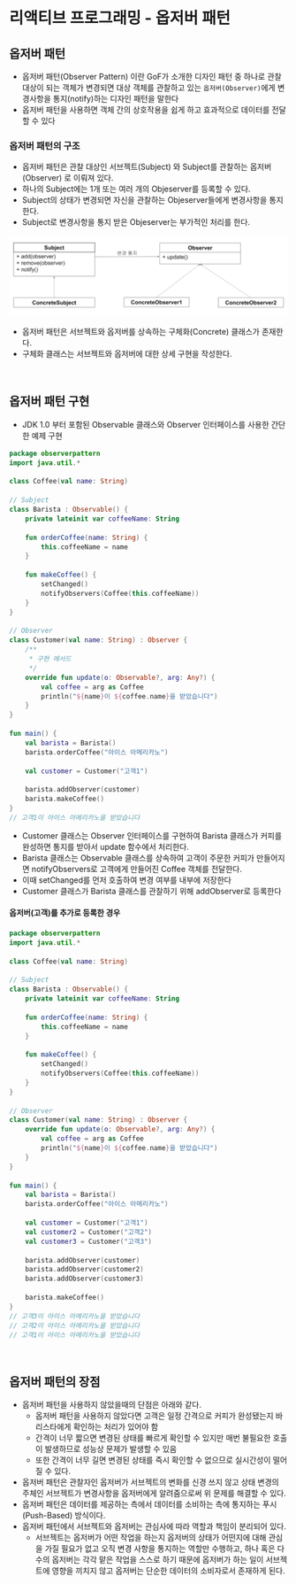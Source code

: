 # 리액티브 프로그래밍 - 옵저버 패턴

## 옵저버 패턴

- 옵저버 패턴(Observer Pattern) 이란 GoF가 소개한 디자인 패턴 중 하나로 관찰 대상이 되는 객체가 변경되면 대상 객체를 관찰하고 있는 `옵저버(Observer)`에게 변경사항을 통지(notify)하는 디자인 패턴을 말한다
- 옵저버 패턴을 사용하면 객체 간의 상호작용을 쉽게 하고 효과적으로 데이터를 전달할 수 있다

### 옵저버 패턴의 구조

- 옵저버 패턴은 관찰 대상인 서브젝트(Subject) 와 Subject를 관찰하는 옵저버(Observer) 로 이뤄져 있다.
- 하나의 Subject에는 1개 또는 여러 개의 Objeserver를 등록할 수 있다.
- Subject의 상태가 변경되면 자신을 관찰하는 Objeserver들에게 변경사항을 통지한다.
- Subject로 변경사항을 통지 받은 Objeserver는 부가적인 처리를 한다.

![webflux_001_observer.png](../_image/webflux_001_1.png)

- 옵저버 패턴은 서브젝트와 옵저버를 상속하는 구체화(Concrete) 클래스가 존재한다.
- 구체화 클래스는 서브젝트와 옵저버에 대한 상세 구현을 작성한다.

<br/>

## 옵저버 패턴 구현

- JDK 1.0 부터 포함된 Observable 클래스와 Observer 인터페이스를 사용한 간단한 예제 구현

```kotlin
package observerpattern
import java.util.*

class Coffee(val name: String)

// Subject
class Barista : Observable() {
    private lateinit var coffeeName: String
    
    fun orderCoffee(name: String) {
        this.coffeeName = name
    }
    
    fun makeCoffee() {
        setChanged()
        notifyObservers(Coffee(this.coffeeName))
    }
}

// Observer
class Customer(val name: String) : Observer {
    /**
     * 구현 메서드
     */
    override fun update(o: Observable?, arg: Any?) {
        val coffee = arg as Coffee
        println("${name}이 ${coffee.name}을 받았습니다")
    }
}

fun main() {
    val barista = Barista()
    barista.orderCoffee("아이스 아메리카노")
    
    val customer = Customer("고객1")
    
    barista.addObserver(customer)
    barista.makeCoffee()
}
// 고객1이 아이스 아메리카노을 받았습니다
```

- Customer 클래스는 Observer 인터페이스를 구현하여 Barista 클래스가 커피를 완성하면 통지를 받아서 update 함수에서 처리한다.
- Barista 클래스는 Observable 클래스를 상속하여 고객이 주문한 커피가 만들어지면 notifyObservers로 고객에게 만들어진 Coffee 객체를 전달한다. 
- 이때 setChanged를 먼저 호출하여 변경 여부를 내부에 저장한다
- Customer 클래스가 Barista 클래스를 관찰하기 위해 addObserver로 등록한다

#### 옵저버(고객)를 추가로 등록한 경우
```kotlin
package observerpattern
import java.util.*

class Coffee(val name: String)

// Subject
class Barista : Observable() {
    private lateinit var coffeeName: String
    
    fun orderCoffee(name: String) {
        this.coffeeName = name
    }
    
    fun makeCoffee() {
        setChanged()
        notifyObservers(Coffee(this.coffeeName))
    }
}

// Observer
class Customer(val name: String) : Observer {
    override fun update(o: Observable?, arg: Any?) {
        val coffee = arg as Coffee
        println("${name}이 ${coffee.name}을 받았습니다")
    }
}

fun main() {
    val barista = Barista()
    barista.orderCoffee("아이스 아메리카노")
    
    val customer = Customer("고객1")
    val customer2 = Customer("고객2")
    val customer3 = Customer("고객3")
    
    barista.addObserver(customer)
    barista.addObserver(customer2)
    barista.addObserver(customer3)
    
    barista.makeCoffee()
}
// 고객3이 아이스 아메리카노을 받았습니다
// 고객2이 아이스 아메리카노을 받았습니다
// 고객1이 아이스 아메리카노을 받았습니다
```

<br/>

## 옵저버 패턴의 장점

- 옵저버 패턴을 사용하지 않았을때의 단점은 아래와 같다.
  - 옵저버 패턴을 사용하지 않았다면 고객은 일정 간격으로 커피가 완성됐는지 바리스타에게 확인하는 처리가 있어야 함
  - 간격이 너무 짧으면 변경된 상태를 빠르게 확인할 수 있지만 매번 불필요한 호출이 발생하므로 성능상 문제가 발생할 수 있음
  - 또한 간격이 너무 길면 변경된 상태를 즉시 확인할 수 없으므로 실시간성이 떨어질 수 있다.
- 옵저버 패턴은 관찰자인 옵저버가 서브젝트의 변화를 신경 쓰지 않고 상태 변경의 주체인 서브젝트가 변경사항을 옵저버에게 알려줌으로써 위 문제를 해결할 수 있다.
- 옵저버 패턴은 데이터를 제공하는 측에서 데이터를 소비하는 측에 통지하는 푸시 (Push-Based) 방식이다.
- 옵저버 패턴에서 서브젝트와 옵저버는 관심사에 따라 역할과 책임이 분리되어 있다.
  - 서브젝트는 옵저버가 어떤 작업을 하는지 옵저버의 상태가 어떤지에 대해 관심을 가질 필요가 없고 오직 변경 사항을 통지하는 역할만 수행하고,
    하나 혹은 다수의 옵저버는 각각 맡은 작업을 스스로 하기 때문에 옵저버가 하는 일이 서브젝트에 영향을 끼치지 않고 옵저버는 단순한 데이터의 소비자로서 존재하게 된다.

